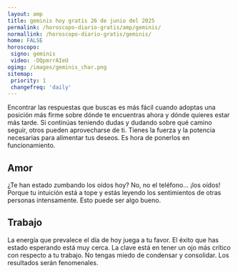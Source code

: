 ```yaml
---
layout: amp
title: geminis hoy gratis 26 de junio del 2025 
permalink: /horoscopo-diario-gratis/amp/geminis/
normallink: /horoscopo-diario-gratis/geminis/
home: FALSE
horoscopo:
 signo: geminis
 video: -DQpmrrAIeU
ogimg: /images/geminis_char.png
sitemap:
 priority: 1
 changefreq: 'daily'
---
```



Encontrar las respuestas que buscas es más fácil cuando adoptas una posición más firme sobre dónde te encuentras ahora y dónde quieres estar más tarde. Si continúas teniendo dudas y dudando sobre qué camino seguir, otros pueden aprovecharse de ti. Tienes la fuerza y la potencia necesarias para alimentar tus deseos. Es hora de ponerlos en funcionamiento.

## Amor

¿Te han estado zumbando los oídos hoy? No, no el teléfono... ¡los oídos! Porque tu intuición está a tope y estás leyendo los sentimientos de otras personas intensamente. Esto puede ser algo bueno.

## Trabajo

La energía que prevalece el día de hoy juega a tu favor. El éxito que has estado esperando está muy cerca. La clave está en tener un ojo más crítico con respecto a tu trabajo. No tengas miedo de condensar y consolidar. Los resultados serán fenomenales.